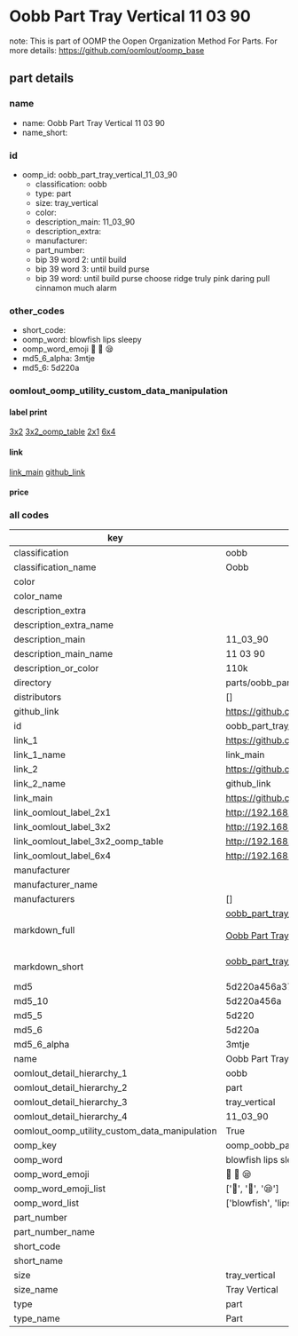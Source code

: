 # Oobb Part Tray Vertical 11 03 90  

note: This is part of OOMP the Oopen Organization Method For Parts. For more details: https://github.com/oomlout/oomp_base

##  part details





### name
* name: Oobb Part Tray Vertical 11 03 90
* name_short: 
### id
* oomp_id: oobb_part_tray_vertical_11_03_90
  * classification: oobb
  * type: part
  * size: tray_vertical
  * color: 
  * description_main: 11_03_90
  * description_extra: 
  * manufacturer: 
  * part_number: 
  * bip 39 word 2: until build
  * bip 39 word 3: until build purse
  * bip 39 word: until build purse choose ridge truly pink daring pull cinnamon much alarm

### other_codes
* short_code: 
* oomp_word: blowfish lips sleepy
* oomp_word_emoji :blowfish: :lips: :sleepy:
* md5_6_alpha: 3mtje
* md5_6: 5d220a






### oomlout_oomp_utility_custom_data_manipulation
#### label print
[3x2](http://192.168.1.245:1112/?label=oomp%203mtje)
[3x2_oomp_table](http://192.168.1.107:1112/?label=oomp%203mtje)
[2x1](http://192.168.1.242:1112/?label=oomp%203mtje)
[6x4](http://192.168.1.55:1112/?label=oomp%203mtje)    

#### link

[link_main](https://github.com/oomlout/oomlout_oomp_current_version_messy/tree/main/parts/oobb_part_tray_vertical_11_03_90) [github_link](https://github.com/oomlout/oomlout_oomp_part_src/tree/main/parts/oobb_part_tray_vertical_11_03_90)                             

#### price







### all codes 
| key | value |  
| --- | --- |  
| classification | oobb |  
| classification_name | Oobb |  
| color |  |  
| color_name |  |  
| description_extra |  |  
| description_extra_name |  |  
| description_main | 11_03_90 |  
| description_main_name | 11 03 90 |  
| description_or_color | 110k |  
| directory | parts/oobb_part_tray_vertical_11_03_90 |  
| distributors | [] |  
| github_link | https://github.com/oomlout/oomlout_oomp_part_src/tree/main/parts/oobb_part_tray_vertical_11_03_90 |  
| id | oobb_part_tray_vertical_11_03_90 |  
| link_1 | https://github.com/oomlout/oomlout_oomp_current_version_messy/tree/main/parts/oobb_part_tray_vertical_11_03_90 |  
| link_1_name | link_main |  
| link_2 | https://github.com/oomlout/oomlout_oomp_part_src/tree/main/parts/oobb_part_tray_vertical_11_03_90 |  
| link_2_name | github_link |  
| link_main | https://github.com/oomlout/oomlout_oomp_current_version_messy/tree/main/parts/oobb_part_tray_vertical_11_03_90 |  
| link_oomlout_label_2x1 | http://192.168.1.242:1112/?label=oomp%203mtje |  
| link_oomlout_label_3x2 | http://192.168.1.245:1112/?label=oomp%203mtje |  
| link_oomlout_label_3x2_oomp_table | http://192.168.1.107:1112/?label=oomp%203mtje |  
| link_oomlout_label_6x4 | http://192.168.1.55:1112/?label=oomp%203mtje |  
| manufacturer |  |  
| manufacturer_name |  |  
| manufacturers | [] |  
| markdown_full | [oobb_part_tray_vertical_11_03_90](https://github.com/oomlout/oomlout_oomp_current_version_messy/tree/main/parts/oobb_part_tray_vertical_11_03_90)<br>[](https://github.com/oomlout/oomlout_oomp_current_version_messy/tree/main/parts/oobb_part_tray_vertical_11_03_90)<br>[Oobb Part Tray Vertical 11 03 90](https://github.com/oomlout/oomlout_oomp_current_version_messy/tree/main/parts/oobb_part_tray_vertical_11_03_90)<br><br> |  
| markdown_short | [oobb_part_tray_vertical_11_03_90](https://github.com/oomlout/oomlout_oomp_current_version_messy/tree/main/parts/oobb_part_tray_vertical_11_03_90)<br><br> |  
| md5 | 5d220a456a3794a3a5dcc2855d077771 |  
| md5_10 | 5d220a456a |  
| md5_5 | 5d220 |  
| md5_6 | 5d220a |  
| md5_6_alpha | 3mtje |  
| name | Oobb Part Tray Vertical 11 03 90 |  
| oomlout_detail_hierarchy_1 | oobb |  
| oomlout_detail_hierarchy_2 | part |  
| oomlout_detail_hierarchy_3 | tray_vertical |  
| oomlout_detail_hierarchy_4 | 11_03_90 |  
| oomlout_oomp_utility_custom_data_manipulation | True |  
| oomp_key | oomp_oobb_part_tray_vertical_11_03_90 |  
| oomp_word | blowfish lips sleepy |  
| oomp_word_emoji | :blowfish: :lips: :sleepy: |  
| oomp_word_emoji_list | [':blowfish:', ':lips:', ':sleepy:'] |  
| oomp_word_list | ['blowfish', 'lips', 'sleepy'] |  
| part_number |  |  
| part_number_name |  |  
| short_code |  |  
| short_name |  |  
| size | tray_vertical |  
| size_name | Tray Vertical |  
| type | part |  
| type_name | Part |  
